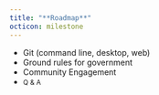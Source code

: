 ```yaml
---
title: "**Roadmap**"
octicon: milestone
---
```


* Git (command line, desktop, web)
* Ground rules for government
* Community Engagement
* <small>Q & A</small>
